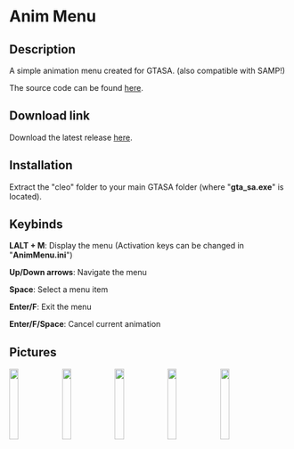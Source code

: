 # Anim Menu
## Description
A simple animation menu created for GTASA. (also compatible with SAMP!)

The source code can be found [here](https://github.com/Wirmaple73/CLEO-AnimMenu/blob/main/Source/AnimMenu.sc).

## Download link
Download the latest release [here](https://github.com/Wirmaple73/CLEO-AnimMenu/releases/latest).

## Installation
Extract the "cleo" folder to your main GTASA folder (where "**gta_sa.exe**" is located).

## Keybinds
**LALT + M**: Display the menu (Activation keys can be changed in "**AnimMenu.ini**")

**Up/Down arrows**: Navigate the menu

**Space**: Select a menu item

**Enter/F**: Exit the menu

**Enter/F/Space**: Cancel current animation

## Pictures
<img src="https://github.com/Wirmaple73/CLEO-AnimMenu/assets/71328992/3c7a1552-2249-44c9-8d75-e305168947ad" width="18%"></img> <img src="https://github.com/Wirmaple73/CLEO-AnimMenu/assets/71328992/ae84689f-7ccc-4515-9745-eb162273d20d" width="18%"></img> <img src="https://github.com/Wirmaple73/CLEO-AnimMenu/assets/71328992/a07253bc-1cee-4f37-b9fe-fa779b2df31b" width="18%"></img> <img src="https://github.com/Wirmaple73/CLEO-AnimMenu/assets/71328992/5f768ccc-cf67-41f6-a434-1e1021f60067" width="18%"></img> <img src="https://github.com/Wirmaple73/CLEO-AnimMenu/assets/71328992/956e8971-e8f4-496c-a815-2ca1fe9c3d80" width="18%"></img> 
